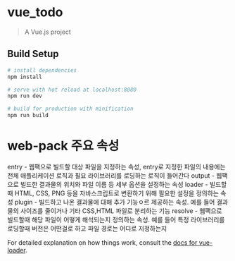 # vue_todo

> A Vue.js project

## Build Setup

``` bash
# install dependencies
npm install

# serve with hot reload at localhost:8080
npm run dev

# build for production with minification
npm run build
```

# web-pack 주요 속성
entry - 웹팩으로 빌드할 대상 파일을 지정하는 속성, entry로 지정한 파일의 내용에는
전체 애플리케이션 로직과 필요 라이브러리를 로딩하는 로직이 들어간다
output - 웹팩으로 빌드한 결과물의 위치와 파일 이름 등 세부 옵션을 설정하는 속성
loader - 빌드할때 HTML, CSS, PNG 등을 자바스크립트로 변환하기 위해 필요한 설정을
정의하는 속성
plugin - 빌드하고 나온 결과물에 대해 추가 기능ㅇ르 제공하는 속성.
예를 들어 결과물의 사이즈를 줄이거나 기타 CSS,HTML 파일로 분리하는 기능
resolve - 웹팩으로 빌드할때 해당 파일이 어떻게 해석되는지 정의하는 속성.
예를 들어 특정 라이브러리를 로딩할때 버전은 어떤걸로 하고 파일 경로는 어디로 지정하는지 

For detailed explanation on how things work, consult the [docs for vue-loader](http://vuejs.github.io/vue-loader).
